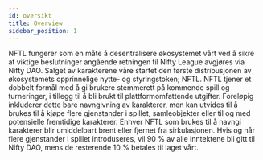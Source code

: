 ```yaml
---
id: oversikt
title: Overview
sidebar_position: 1
---
```


NFTL fungerer som en måte å desentralisere økosystemet vårt ved å sikre at viktige beslutninger angående retningen til Nifty League avgjøres via Nifty DAO. Salget av karakterene våre startet den første distribusjonen av økosystemets opprinnelige nytte- og styringstoken; NFTL. NFTL tjener et dobbelt formål med å gi brukere stemmerett på kommende spill og turneringer, i tillegg til å bli brukt til plattformomfattende utgifter. Foreløpig inkluderer dette bare navngivning av karakterer, men kan utvides til å brukes til å kjøpe flere gjenstander i spillet, samleobjekter eller til og med potensielle fremtidige karakterer. Enhver NFTL som brukes til å navngi karakterer blir umiddelbart brent eller fjernet fra sirkulasjonen. Hvis og når flere gjenstander i spillet introduseres, vil 90 % av alle inntektene bli gitt til Nifty DAO, mens de resterende 10 % betales til laget vårt.
